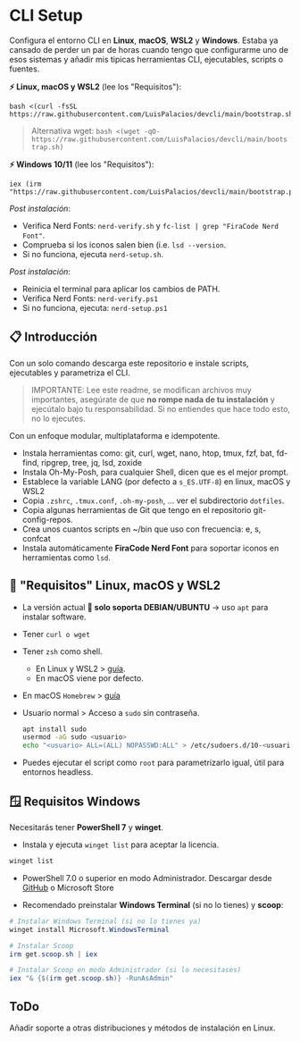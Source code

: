# CLI Setup

Configura el entorno CLI en **Linux**, **macOS**, **WSL2** y **Windows**. Estaba ya cansado de perder un par de horas cuando tengo que configurarme uno de esos sistemas y añadir mis tipicas herramientas CLI, ejecutables, scripts o fuentes.

**⚡ Linux, macOS y WSL2** (lee los "Requisitos"):

```console
bash <(curl -fsSL https://raw.githubusercontent.com/LuisPalacios/devcli/main/bootstrap.sh)
```

> Alternativa wget: `bash <(wget -qO- https://raw.githubusercontent.com/LuisPalacios/devcli/main/bootstrap.sh)`

**⚡ Windows 10/11** (lee los "Requisitos"):

```console
iex (irm "https://raw.githubusercontent.com/LuisPalacios/devcli/main/bootstrap.ps1")
```

*Post instalación*:

- Verifica Nerd Fonts: `nerd-verify.sh` y `fc-list | grep "FiraCode Nerd Font"`.
- Comprueba si los iconos salen bien (i.e. `lsd --version`.
- Si no funciona, ejecuta `nerd-setup.sh`.

*Post instalación*:

- Reinicia el terminal para aplicar los cambios de PATH.
- Verifica Nerd Fonts: `nerd-verify.ps1`
- Si no funciona, ejecuta: `nerd-setup.ps1`

## 📋 Introducción

Con un solo comando descarga este repositorio e instale scripts, ejecutables y parametriza el CLI.

> IMPORTANTE: Lee este readme, se modifican archivos muy importantes, asegúrate de que **no rompe nada de tu instalación** y ejecútalo bajo tu responsabilidad. Si no entiendes que hace todo esto, no lo ejecutes.

Con un enfoque modular, multiplataforma e idempotente.

- Instala herramientas como: git, curl, wget, nano, htop, tmux, fzf, bat, fd-find, ripgrep, tree, jq, lsd, zoxide
- Instala Oh-My-Posh, para cualquier Shell, dicen que es el mejor prompt.
- Establece la variable LANG (por defecto a `s_ES.UTF-8`) en linux, macOS y WSL2
- Copia `.zshrc`, `.tmux.conf`, `.oh-my-posh`, ... ver el subdirectorio `dotfiles`.
- Copia algunas herramientas de Git que tengo en el repositorio git-config-repos.
- Crea unos cuantos scripts en ~/bin que uso con frecuencia: e, s, confcat
- Instala automáticamente **FiraCode Nerd Font** para soportar iconos en herramientas como `lsd`.

## 🐧 "Requisitos" Linux, macOS y WSL2

- La versión actual **🧰 solo soporta DEBIAN/UBUNTU** -> uso `apt` para instalar software.
- Tener  `curl o wget`
- Tener `zsh` como shell.
  - En Linux y WSL2 > [guía](https://luispa.com/posts/2024-04-23-zsh/).
  - En macOS viene por defecto.
- En macOS `Homebrew` > [guía](https://brew.sh)
- Usuario normal > Acceso a `sudo` sin contraseña.

    ```bash
    apt install sudo
    usermod -aG sudo <usuario>
    echo "<usuario> ALL=(ALL) NOPASSWD:ALL" > /etc/sudoers.d/10-<usuario>
    ```

- Puedes ejecutar el script como `root` para parametrizarlo igual, útil para entornos headless.

## 🪟 Requisitos Windows

Necesitarás tener **PowerShell 7** y **winget**.

- Instala y ejecuta `winget list` para aceptar la licencia.

```PowerShell
winget list
```

- PowerShell 7.0 o superior en modo Administrador. Descargar desde [GitHub](https://github.com/PowerShell/PowerShell/releases) o Microsoft Store

- Recomendado preinstalar **Windows Terminal** (si no lo tienes) y **scoop**:

```PowerShell
# Instalar Windows Terminal (si no lo tienes ya)
winget install Microsoft.WindowsTerminal

# Instalar Scoop
irm get.scoop.sh | iex

# Instalar Scoop en modo Administrador (si lo necesitases)
iex "& {$(irm get.scoop.sh)} -RunAsAdmin"
```

## ToDo

Añadir soporte a otras distribuciones y métodos de instalación en Linux.
